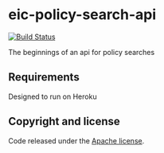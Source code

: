 eic-policy-search-api
=====================
[![Build Status](https://semaphoreci.com/api/v1/chauncey/eic-policy-search-api/branches/master/badge.svg)](https://semaphoreci.com/chauncey/eic-policy-search-api)

The beginnings of an api for policy searches

## Requirements

Designed to run on Heroku

## Copyright and license

Code released under the [Apache license](http://www.apache.org/licenses/LICENSE-2.0).

